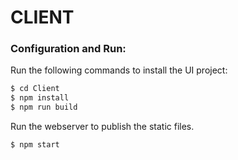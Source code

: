 # CLIENT

### Configuration and Run:

Run the following commands to install the UI project:
```sh
$ cd Client
$ npm install
$ npm run build
```

Run the webserver to publish the static files.
```sh
$ npm start
```

